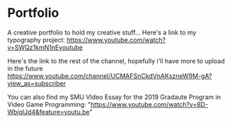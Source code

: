 # Portfolio
A creative portfolio to hold my creative stuff...
Here's a link to my typography project: https://www.youtube.com/watch?v=SWQz1kmN1nEyoutube

Here's the link to the rest of the channel, hopefully i'll have more to upload in the future https://www.youtube.com/channel/UCMAFSnCkdVnAKszneW9M-gA?view_as=subscriber

You can also find my SMU VIdeo Essay for the 2019 Gradaute Program in Video Game Programming: "https://www.youtube.com/watch?v=8D-WbjqlJd4&feature=youtu.be"

